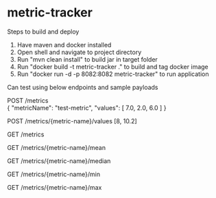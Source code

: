# metric-tracker

Steps to build and deploy
1. Have maven and docker installed
2. Open shell and navigate to project directory
3. Run "mvn clean install" to build jar in target folder
4. Run "docker build -t metric-tracker ." to build and tag docker image
5. Run "docker run -d -p 8082:8082 metric-tracker" to run application

 
 Can test using below endpoints and sample payloads
 
 POST /metrics  
 {
     "metricName": "test-metric",
     "values": [
         7.0, 2.0, 6.0
     ]
 }
 
 POST /metrics/{metric-name}/values 
 [8, 10.2]
 
GET /metrics
 
GET /metrics/{metric-name}/mean

GET /metrics/{metric-name}/median

GET /metrics/{metric-name}/min

GET /metrics/{metric-name}/max